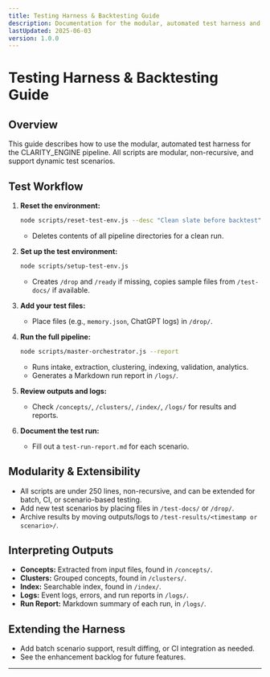 ```yaml
---
title: Testing Harness & Backtesting Guide
description: Documentation for the modular, automated test harness and backtesting process.
lastUpdated: 2025-06-03
version: 1.0.0
---
```


# Testing Harness & Backtesting Guide

## Overview
This guide describes how to use the modular, automated test harness for the CLARITY_ENGINE pipeline. All scripts are modular, non-recursive, and support dynamic test scenarios.

## Test Workflow
1. **Reset the environment:**
   ```sh
   node scripts/reset-test-env.js --desc "Clean slate before backtest"
   ```
   - Deletes contents of all pipeline directories for a clean run.

2. **Set up the test environment:**
   ```sh
   node scripts/setup-test-env.js
   ```
   - Creates `/drop` and `/ready` if missing, copies sample files from `/test-docs/` if available.

3. **Add your test files:**
   - Place files (e.g., `memory.json`, ChatGPT logs) in `/drop/`.

4. **Run the full pipeline:**
   ```sh
   node scripts/master-orchestrator.js --report
   ```
   - Runs intake, extraction, clustering, indexing, validation, analytics.
   - Generates a Markdown run report in `/logs/`.

5. **Review outputs and logs:**
   - Check `/concepts/`, `/clusters/`, `/index/`, `/logs/` for results and reports.

6. **Document the test run:**
   - Fill out a `test-run-report.md` for each scenario.

## Modularity & Extensibility
- All scripts are under 250 lines, non-recursive, and can be extended for batch, CI, or scenario-based testing.
- Add new test scenarios by placing files in `/test-docs/` or `/drop/`.
- Archive results by moving outputs/logs to `/test-results/<timestamp or scenario>/`.

## Interpreting Outputs
- **Concepts:** Extracted from input files, found in `/concepts/`.
- **Clusters:** Grouped concepts, found in `/clusters/`.
- **Index:** Searchable index, found in `/index/`.
- **Logs:** Event logs, errors, and run reports in `/logs/`.
- **Run Report:** Markdown summary of each run, in `/logs/`.

## Extending the Harness
- Add batch scenario support, result diffing, or CI integration as needed.
- See the enhancement backlog for future features.

--- 